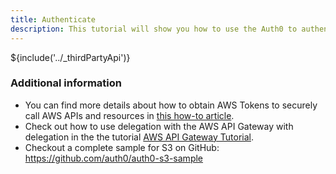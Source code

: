 ```yaml
---
title: Authenticate
description: This tutorial will show you how to use the Auth0 to authenticate and authorize Amazon Web Services.
---
```

${include('../_thirdPartyApi')}

### Additional information

* You can find more details about how to obtain AWS Tokens to securely call AWS APIs and resources in [this how-to article](/aws-api-setup).
* Check out how to use delegation with the AWS API Gateway with delegation in the the tutorial [AWS API Gateway Tutorial](/integrations/aws-api-gateway).
* Checkout a complete sample for S3 on GitHub: <https://github.com/auth0/auth0-s3-sample>
